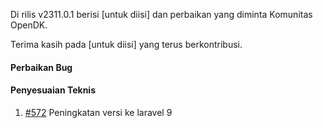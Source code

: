 Di rilis v2311.0.1 berisi  [untuk diisi] dan perbaikan yang diminta Komunitas OpenDK.

Terima kasih pada [untuk diisi] yang terus berkontribusi.


#### Perbaikan Bug


#### Penyesuaian Teknis
1. [#572](https://github.com/OpenSID/OpenDK/issues/572) Peningkatan versi ke laravel 9
